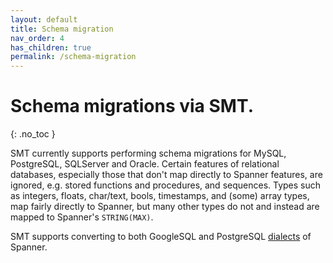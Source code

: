 ```yaml
---
layout: default
title: Schema migration
nav_order: 4
has_children: true
permalink: /schema-migration
---
```


# Schema migrations via SMT.
{: .no_toc }

SMT currently supports performing schema migrations for MySQL, PostgreSQL, SQLServer and Oracle. Certain features of relational databases, especially those that don't map directly to Spanner features, are ignored, e.g. stored functions and procedures, and sequences. Types such as integers, floats, char/text, bools, timestamps, and (some) array types, map fairly directly to Spanner, but many other types do not and instead are mapped to Spanner's `STRING(MAX)`.

SMT supports converting to both GoogleSQL and PostgreSQL [dialects](https://cloud.google.com/spanner/docs) of Spanner.
